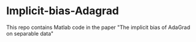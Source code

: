 # Implicit-bias-Adagrad
This repo contains Matlab code in the paper "The implicit bias of AdaGrad on separable data"
